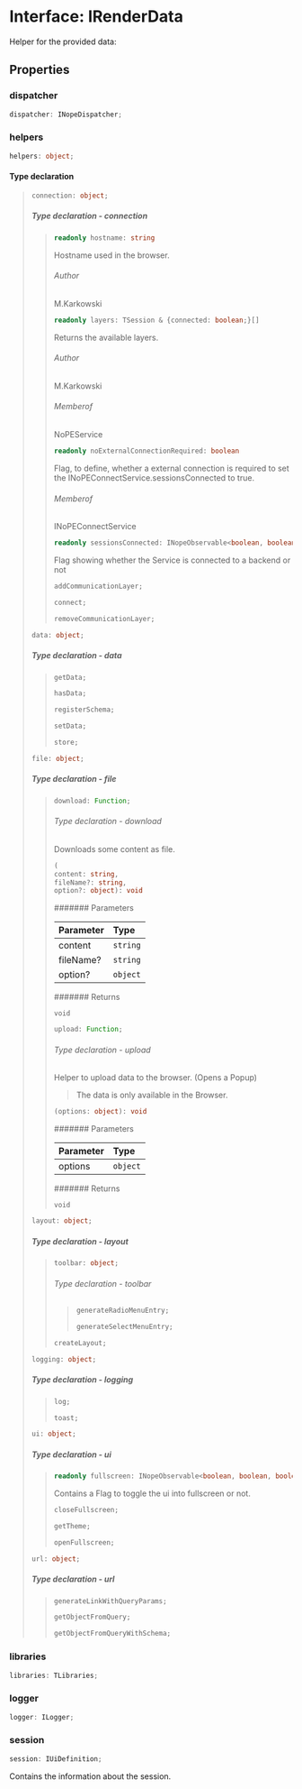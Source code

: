 # Interface: IRenderData

Helper for the provided data:

## Properties

### dispatcher

```ts
dispatcher: INopeDispatcher;
```

### helpers

```ts
helpers: object;
```

#### Type declaration

> ```ts
> connection: object;
> ```
>
> ##### Type declaration - connection
>
> > ```ts
> > readonly hostname: string
> > ```
> >
> > Hostname used in the browser.
> >
> > ###### Author
> >
> > M.Karkowski
> >
> > ```ts
> > readonly layers: TSession & {connected: boolean;}[]
> > ```
> >
> > Returns the available layers.
> >
> > ###### Author
> >
> > M.Karkowski
> >
> > ###### Memberof
> >
> > NoPEService
> >
> > ```ts
> > readonly noExternalConnectionRequired: boolean
> > ```
> >
> > Flag, to define, whether a external connection is required to
> > set the INoPEConnectService.sessionsConnected to true.
> >
> > ###### Memberof
> >
> > INoPEConnectService
> >
> > ```ts
> > readonly sessionsConnected: INopeObservable<boolean, boolean, boolean, IEventAdditionalData>
> > ```
> >
> > Flag showing whether the Service is connected to a backend or not
> >
> > ```ts
> > addCommunicationLayer;
> > ```
> >
> > ```ts
> > connect;
> > ```
> >
> > ```ts
> > removeCommunicationLayer;
> > ```
>
> ```ts
> data: object;
> ```
>
> ##### Type declaration - data
>
> > ```ts
> > getData;
> > ```
> >
> > ```ts
> > hasData;
> > ```
> >
> > ```ts
> > registerSchema;
> > ```
> >
> > ```ts
> > setData;
> > ```
> >
> > ```ts
> > store;
> > ```
>
> ```ts
> file: object;
> ```
>
> ##### Type declaration - file
>
> > ```ts
> > download: Function;
> > ```
> >
> > ###### Type declaration - download
> >
> > Downloads some content as file.
> >
> > ```ts
> > (
> > content: string,
> > fileName?: string,
> > option?: object): void
> > ```
> >
> > ####### Parameters
> >
> > | Parameter | Type     |
> > | :-------- | :------- |
> > | content   | `string` |
> > | fileName? | `string` |
> > | option?   | `object` |
> >
> > ####### Returns
> >
> > `void`
> >
> > ```ts
> > upload: Function;
> > ```
> >
> > ###### Type declaration - upload
> >
> > Helper to upload data to the browser. (Opens a Popup)
> >
> > > The data is only available in the Browser.
> >
> > ```ts
> > (options: object): void
> > ```
> >
> > ####### Parameters
> >
> > | Parameter | Type     |
> > | :-------- | :------- |
> > | options   | `object` |
> >
> > ####### Returns
> >
> > `void`
>
> ```ts
> layout: object;
> ```
>
> ##### Type declaration - layout
>
> > ```ts
> > toolbar: object;
> > ```
> >
> > ###### Type declaration - toolbar
> >
> > > ```ts
> > > generateRadioMenuEntry;
> > > ```
> > >
> > > ```ts
> > > generateSelectMenuEntry;
> > > ```
> >
> > ```ts
> > createLayout;
> > ```
>
> ```ts
> logging: object;
> ```
>
> ##### Type declaration - logging
>
> > ```ts
> > log;
> > ```
> >
> > ```ts
> > toast;
> > ```
>
> ```ts
> ui: object;
> ```
>
> ##### Type declaration - ui
>
> > ```ts
> > readonly fullscreen: INopeObservable<boolean, boolean, boolean, IEventAdditionalData>
> > ```
> >
> > Contains a Flag to toggle the ui into fullscreen or not.
> >
> > ```ts
> > closeFullscreen;
> > ```
> >
> > ```ts
> > getTheme;
> > ```
> >
> > ```ts
> > openFullscreen;
> > ```
>
> ```ts
> url: object;
> ```
>
> ##### Type declaration - url
>
> > ```ts
> > generateLinkWithQueryParams;
> > ```
> >
> > ```ts
> > getObjectFromQuery;
> > ```
> >
> > ```ts
> > getObjectFromQueryWithSchema;
> > ```

### libraries

```ts
libraries: TLibraries;
```

### logger

```ts
logger: ILogger;
```

### session

```ts
session: IUiDefinition;
```

Contains the information about the session.
